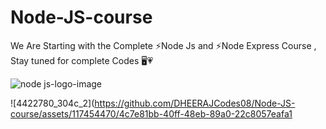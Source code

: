 # Node-JS-course

We Are Starting  with the Complete ⚡Node Js  and ⚡Node Express Course , Stay tuned  for complete Codes 🖥️💗
  
  
  ![node js-logo-image](https://github.com/DHEERAJCodes08/Node-JS-course/assets/117454470/7583cc8e-9bc6-4012-a6ad-027215812753)
    
  ![4422780_304c_2](https://github.com/DHEERAJCodes08/Node-JS-course/assets/117454470/4c7e81bb-40ff-48eb-89a0-22c8057eafa1
